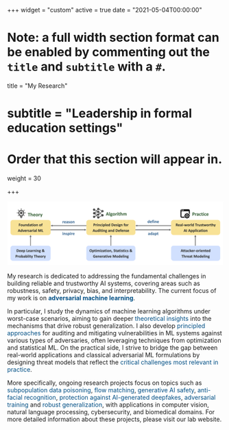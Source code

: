 +++
widget = "custom"
active = true
date = "2021-05-04T00:00:00"

# Note: a full width section format can be enabled by commenting out the `title` and `subtitle` with a `#`.
title = "My Research"
# subtitle = "Leadership in formal education settings"


# Order that this section will appear in.
weight = 30

+++


<img src="research.png" alt="Overview of my research">

<br/>

My research is dedicated to addressing the fundamental challenges in building reliable and trustworthy AI systems, covering areas such as robustness, safety, privacy, bias, and interpretability. The current focus of my work is on <font color ="#004F85">**adversarial machine learning**</font>. 

In particular, I study the dynamics of machine learning algorithms under worst-case scenarios, aiming to gain deeper <font color ="#004F85">theoretical insights</font> into the mechanisms that drive robust generalization. I also develop <font color ="#004F85">principled approaches</font> for auditing and mitigating vulnerabilities in ML systems against various types of adversaries, often leveraging techniques from optimization and statistical ML. On the practical side, I strive to bridge the gap between real-world applications and classical adversarial ML formulations by designing threat models that reflect the <font color ="#004F85">critical challenges most relevant in practice</font>.

More specifically, ongoing research projects focus on topics such as <font color ="#004F85">subpopulation data poisoning</font>, <font color ="#004F85">flow matching</font>, <font color ="#004F85">generative AI safety</font>, <font color ="#004F85">anti-facial recognition</font>, <font color ="#004F85">protection against AI-generated deepfakes</font>, <font color ="#004F85">adversarial training</font> and <font color ="#004F85">robust generalization</font>, with applications in computer vision, natural language processing, cybersecurity, and biomedical domains. For more detailed information about these projects, please visit our lab website.


<!-- <h2>Theoretical Foundations of Adversarial ML</h2>

+ [Understanding intrinsic robustness via measuring concentration](https://arxiv.org/pdf/1905.12202)
+ [Understanding adversarially robust generalization](https://openreview.net/pdf?id=465Gv50E2N)
+ [Characterizing the optimality of data poisoning attack](https://openreview.net/pdf?id=yyLFUPNEiT)
+ [Membership inference & privacy auditing](https://arxiv.org/pdf/2406.11544)


<h2> General Aspects of Adversarial ML  </h2>

+ [Efficiency of adversarial ML algorithms](https://openreview.net/pdf?id=FjZsM7D9AT)
+ [Robustness certification](https://arxiv.org/pdf/2310.08732)
+ Adversarial patch attack
+ Subpopuation data poisoning attack
+ [Cost-sensitive robustness](https://openreview.net/pdf?id=BygANhA9tQ)


<h2>Adversarial ML Applications</h2>

+ Facial recognition
+ [Image captioning](https://arxiv.org/pdf/2406.05874)
+ Human pose estimation
+ Interpretable models


<h2> Generative AI Safety </h2>

+ [Jailbreak attacks & defenses on LLMs](https://arxiv.org/pdf/2403.04783)
+ Prompt injection attacks on LLMs
+ Diffusion models -->
 